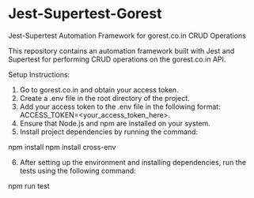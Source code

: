 # Jest-Supertest-Gorest

Jest-Supertest Automation Framework for gorest.co.in CRUD Operations

This repository contains an automation framework built with Jest and Supertest for performing CRUD operations on the gorest.co.in API.

Setup Instructions:

1. Go to gorest.co.in and obtain your access token.
2. Create a .env file in the root directory of the project.
3. Add your access token to the .env file in the following format: ACCESS_TOKEN=<your_access_token_here>.
4. Ensure that Node.js and npm are installed on your system.
5. Install project dependencies by running the command:

npm install
npm install cross-env

6. After setting up the environment and installing dependencies, run the tests using the following command:

npm run test

